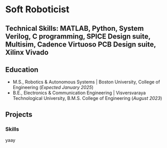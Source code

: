 # Soft Roboticist

## Technical Skills: MATLAB, Python, System Verilog, C programming, SPICE Design suite, Multisim, Cadence Virtuoso PCB Design suite, Xilinx Vivado


## Education 
- M.S., Robotics & Autonomous Systems | Boston University, College of Engineering (_Expected January 2025_)
- B.E., Electronics & Communication Engineering | Visversvaraya Technological University, B.M.S. College of Engineering (_August 2023_)


## Projects


### Skills
yaay
